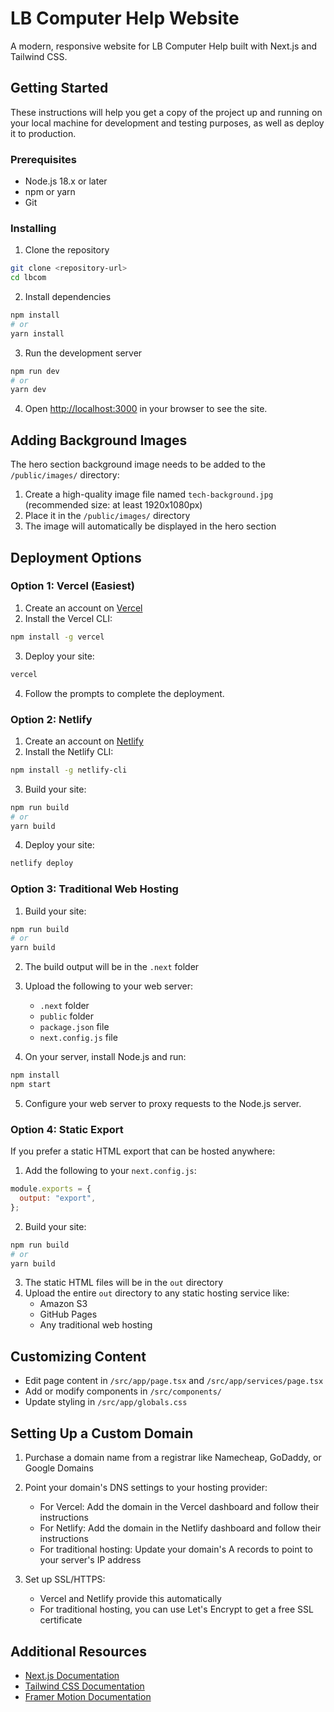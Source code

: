 # LB Computer Help Website

A modern, responsive website for LB Computer Help built with Next.js and Tailwind CSS.

## Getting Started

These instructions will help you get a copy of the project up and running on your local machine for development and testing purposes, as well as deploy it to production.

### Prerequisites

- Node.js 18.x or later
- npm or yarn
- Git

### Installing

1. Clone the repository

```bash
git clone <repository-url>
cd lbcom
```

2. Install dependencies

```bash
npm install
# or
yarn install
```

3. Run the development server

```bash
npm run dev
# or
yarn dev
```

4. Open [http://localhost:3000](http://localhost:3000) in your browser to see the site.

## Adding Background Images

The hero section background image needs to be added to the `/public/images/` directory:

1. Create a high-quality image file named `tech-background.jpg` (recommended size: at least 1920x1080px)
2. Place it in the `/public/images/` directory
3. The image will automatically be displayed in the hero section

## Deployment Options

### Option 1: Vercel (Easiest)

1. Create an account on [Vercel](https://vercel.com)
2. Install the Vercel CLI:

```bash
npm install -g vercel
```

3. Deploy your site:

```bash
vercel
```

4. Follow the prompts to complete the deployment.

### Option 2: Netlify

1. Create an account on [Netlify](https://www.netlify.com/)
2. Install the Netlify CLI:

```bash
npm install -g netlify-cli
```

3. Build your site:

```bash
npm run build
# or
yarn build
```

4. Deploy your site:

```bash
netlify deploy
```

### Option 3: Traditional Web Hosting

1. Build your site:

```bash
npm run build
# or
yarn build
```

2. The build output will be in the `.next` folder
3. Upload the following to your web server:

   - `.next` folder
   - `public` folder
   - `package.json` file
   - `next.config.js` file

4. On your server, install Node.js and run:

```bash
npm install
npm start
```

5. Configure your web server to proxy requests to the Node.js server.

### Option 4: Static Export

If you prefer a static HTML export that can be hosted anywhere:

1. Add the following to your `next.config.js`:

```js
module.exports = {
  output: "export",
};
```

2. Build your site:

```bash
npm run build
# or
yarn build
```

3. The static HTML files will be in the `out` directory
4. Upload the entire `out` directory to any static hosting service like:
   - Amazon S3
   - GitHub Pages
   - Any traditional web hosting

## Customizing Content

- Edit page content in `/src/app/page.tsx` and `/src/app/services/page.tsx`
- Add or modify components in `/src/components/`
- Update styling in `/src/app/globals.css`

## Setting Up a Custom Domain

1. Purchase a domain name from a registrar like Namecheap, GoDaddy, or Google Domains
2. Point your domain's DNS settings to your hosting provider:

   - For Vercel: Add the domain in the Vercel dashboard and follow their instructions
   - For Netlify: Add the domain in the Netlify dashboard and follow their instructions
   - For traditional hosting: Update your domain's A records to point to your server's IP address

3. Set up SSL/HTTPS:
   - Vercel and Netlify provide this automatically
   - For traditional hosting, you can use Let's Encrypt to get a free SSL certificate

## Additional Resources

- [Next.js Documentation](https://nextjs.org/docs)
- [Tailwind CSS Documentation](https://tailwindcss.com/docs)
- [Framer Motion Documentation](https://www.framer.com/motion/)


